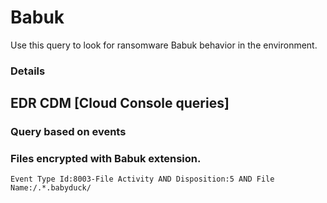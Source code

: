 # Babuk

Use this query to look for ransomware Babuk behavior in the environment.

### Details

## EDR CDM [Cloud Console queries]

### Query based on events

### Files encrypted with Babuk extension.

```
Event Type Id:8003-File Activity AND Disposition:5 AND File Name:/.*.babyduck/
```
